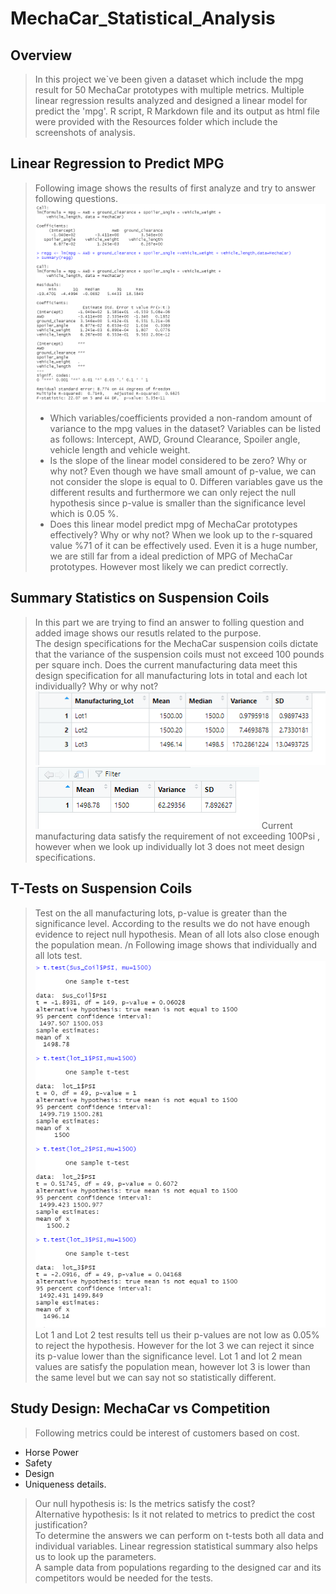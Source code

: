 # MechaCar_Statistical_Analysis
## Overview
> In this project we`ve been given a dataset which include the mpg result for 50 MechaCar prototypes with multiple metrics. Multiple linear regression results analyzed and designed a linear model for predict the 'mpg'. R script, R Markdown file and its output as html file were provided with the Resources folder which include the screenshots of analysis.
## Linear Regression to Predict MPG
> Following image shows the results of first analyze and try to answer following questions.
> ![Picture1](/Resources/ss1.png)
> * Which variables/coefficients provided a non-random amount of variance to the mpg values in the dataset?
> Variables can be listed as follows: Intercept, AWD, Ground Clearance, Spoiler angle, vehicle length and vehicle weight. 
> * Is the slope of the linear model considered to be zero? Why or why not?
> Even though we have small amount of p-value, we can not consider the slope is equal to 0. Differen variables gave us the different results and furthermore we can only reject the null hypothesis since p-value is smaller than the significance level which is 0.05 %. 
>  * Does this linear model predict mpg of MechaCar prototypes effectively? Why or why not? 
> When we look up to the r-squared value %71 of it can be effectively used. Even it is a huge number, we are still far from a ideal prediction of MPG of MechaCar prototypes. However most likely we can predict correctly.
## Summary Statistics on Suspension Coils
> In this part we are trying to find an answer to folling question and added image shows our resutls related to the purpose. <br />
>The design specifications for the MechaCar suspension coils dictate that the variance of the suspension coils must not exceed 100 pounds per square inch. Does the current manufacturing data meet this design specification for all manufacturing lots in total and each lot individually? Why or why not?
> ![picture2](/Resources/ss2.png)  ![picture3](/Resources/ss3.png)
>Current manufacturing data satisfy the requirement of not exceeding 100Psi , however when we look up individually lot 3 does not meet design specifications.
## T-Tests on Suspension Coils
>Test on the all manufacturing lots, p-value is greater than the significance level. According to the results we do not have enough evidence to reject null hypothesis. Mean of all lots also close enough the population mean. /n
> Following image shows that individually and all lots test.
![Picture4](/Resources/ss4.png)
> Lot 1 and Lot 2 test results tell us their p-values are not low as 0.05% to reject the hypothesis. However for the lot 3 we can reject it since its p-value lower than the significance level. Lot 1 and lot 2 mean values are satisfy the population mean, however lot 3 is lower than the same level but we can say not so statistically different.
## Study Design: MechaCar vs Competition
> Following metrics could be interest of customers based on cost.
* Horse Power
* Safety
* Design
* Uniqueness details. 
> Our null hypothesis is: Is the metrics satisfy the cost? <br />
> Alternative hypothesis: Is it not related to metrics to predict the cost justification? <br />
> To determine the answers we can perform on t-tests both all data and individual variables. Linear regression statistical summary also helps us to look up the parameters. <br />
> A sample data from populations regarding to the designed car and its competitors would be needed for the tests.

